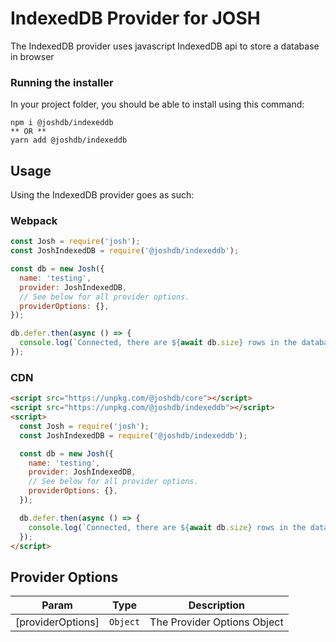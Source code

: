 # IndexedDB Provider for JOSH

The IndexedDB provider uses javascript IndexedDB api to store a database in browser

### Running the installer

In your project folder, you should be able to install using this command:

```
npm i @joshdb/indexeddb
** OR **
yarn add @joshdb/indexeddb
```

## Usage

Using the IndexedDB provider goes as such:

### Webpack

```js
const Josh = require('josh');
const JoshIndexedDB = require('@joshdb/indexeddb');

const db = new Josh({
  name: 'testing',
  provider: JoshIndexedDB,
  // See below for all provider options.
  providerOptions: {},
});

db.defer.then(async () => {
  console.log(`Connected, there are ${await db.size} rows in the database.`);
});
```

### CDN

```html
<script src="https://unpkg.com/@joshdb/core"></script>
<script src="https://unpkg.com/@joshdb/indexeddb"></script>
<script>
  const Josh = require('josh');
  const JoshIndexedDB = require('@joshdb/indexeddb');

  const db = new Josh({
    name: 'testing',
    provider: JoshIndexedDB,
    // See below for all provider options.
    providerOptions: {},
  });

  db.defer.then(async () => {
    console.log(`Connected, there are ${await db.size} rows in the database.`);
  });
</script>
```

## Provider Options

| Param             | Type                | Description                 |
| ----------------- | ------------------- | --------------------------- |
| [providerOptions] | <code>Object</code> | The Provider Options Object |
